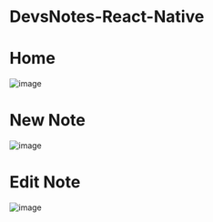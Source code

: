 # DevsNotes-React-Native

# Home

![image](https://user-images.githubusercontent.com/64806651/167620551-71199331-9d81-40b2-8cc3-a73164760ace.png)

# New Note

![image](https://user-images.githubusercontent.com/64806651/167620695-be1058e3-72a5-451f-abfe-60b3da70eaa1.png)

# Edit Note

![image](https://user-images.githubusercontent.com/64806651/167620900-a9919242-8e83-43aa-8444-1ee85fb4fcc7.png)


